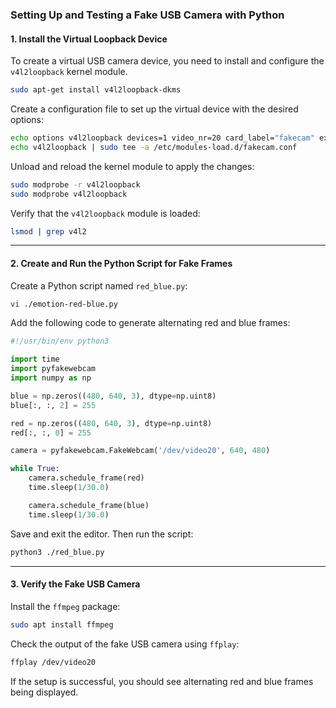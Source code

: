 ### Setting Up and Testing a Fake USB Camera with Python

#### **1. Install the Virtual Loopback Device**
To create a virtual USB camera device, you need to install and configure the `v4l2loopback` kernel module.

```bash
sudo apt-get install v4l2loopback-dkms
```

Create a configuration file to set up the virtual device with the desired options:

```bash
echo options v4l2loopback devices=1 video_nr=20 card_label="fakecam" exclusive_caps=1 | sudo tee -a /etc/modprobe.d/fakecam.conf
echo v4l2loopback | sudo tee -a /etc/modules-load.d/fakecam.conf
```

Unload and reload the kernel module to apply the changes:

```bash
sudo modprobe -r v4l2loopback
sudo modprobe v4l2loopback
```

Verify that the `v4l2loopback` module is loaded:

```bash
lsmod | grep v4l2
```

---

#### **2. Create and Run the Python Script for Fake Frames**

Create a Python script named `red_blue.py`:

```bash
vi ./emotion-red-blue.py
```

Add the following code to generate alternating red and blue frames:

```python
#!/usr/bin/env python3

import time
import pyfakewebcam
import numpy as np

blue = np.zeros((480, 640, 3), dtype=np.uint8)
blue[:, :, 2] = 255

red = np.zeros((480, 640, 3), dtype=np.uint8)
red[:, :, 0] = 255

camera = pyfakewebcam.FakeWebcam('/dev/video20', 640, 480)

while True:
    camera.schedule_frame(red)
    time.sleep(1/30.0)

    camera.schedule_frame(blue)
    time.sleep(1/30.0)
```

Save and exit the editor. Then run the script:

```bash
python3 ./red_blue.py
```

---

#### **3. Verify the Fake USB Camera**

Install the `ffmpeg` package:

```bash
sudo apt install ffmpeg
```

Check the output of the fake USB camera using `ffplay`:

```bash
ffplay /dev/video20
```

If the setup is successful, you should see alternating red and blue frames being displayed.
